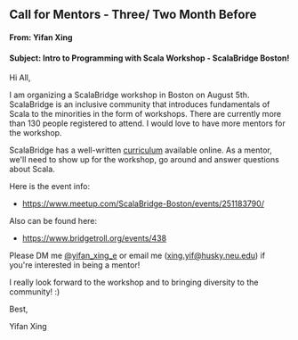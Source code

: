 ## Call for Mentors - Three/ Two Month Before


#### From: Yifan Xing

#### Subject: Intro to Programming with Scala Workshop - ScalaBridge Boston!


Hi All,

I am organizing a ScalaBridge workshop in Boston on August 5th. ScalaBridge is an inclusive community that introduces fundamentals of Scala to the minorities in the form of workshops. There are currently more than 130 people registered to attend. I would love to have more mentors for the workshop. 


ScalaBridge has a well-written [curriculum](https://scalabridge.gitbooks.io/curriculum/content/) available online. As a mentor, we'll need to show up for the workshop, go around and answer questions about Scala.


Here is the event info: 
- https://www.meetup.com/ScalaBridge-Boston/events/251183790/

Also can be found here:

- https://www.bridgetroll.org/events/438


Please DM me [@yifan_xing_e](https://twitter.com/yifan_xing_e) or email me (xing.yif@husky.neu.edu) if you're interested in being a mentor!


I really look forward to the workshop and to bringing diversity to the community! :)


Best,

Yifan Xing